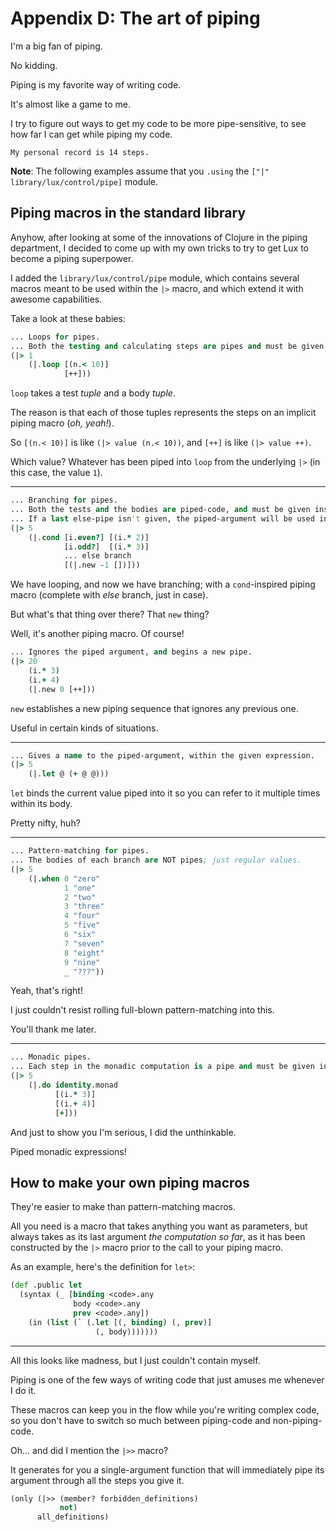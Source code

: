 # Appendix D: The art of piping

I'm a big fan of piping.

No kidding.

Piping is my favorite way of writing code.

It's almost like a game to me.

I try to figure out ways to get my code to be more pipe-sensitive, to see how far I can get while piping my code.

	My personal record is 14 steps.

  **Note**: The following examples assume that you `.using` the `["|" library/lux/control/pipe]` module.

## Piping macros in the standard library

Anyhow, after looking at some of the innovations of Clojure in the piping department, I decided to come up with my own tricks to try to get Lux to become a piping superpower.

I added the `library/lux/control/pipe` module, which contains several macros meant to be used within the `|>` macro, and which extend it with awesome capabilities.

Take a look at these babies:

```clojure
... Loops for pipes.
... Both the testing and calculating steps are pipes and must be given inside tuples.
(|> 1
    (|.loop [(n.< 10)]
            [++]))
```

`loop` takes a test _tuple_ and a body _tuple_.

The reason is that each of those tuples represents the steps on an implicit piping macro (_oh, yeah!_).

So `[(n.< 10)]` is like `(|> value (n.< 10))`, and `[++]` is like `(|> value ++)`.

Which value? Whatever has been piped into `loop` from the underlying `|>` (in this case, the value `1`).

---

```clojure
... Branching for pipes.
... Both the tests and the bodies are piped-code, and must be given inside a tuple.
... If a last else-pipe isn't given, the piped-argument will be used instead.
(|> 5
    (|.cond [i.even?] [(i.* 2)]
            [i.odd?]  [(i.* 3)]
            ... else branch
            [(|.new -1 [])]))
```

We have looping, and now we have branching; with a `cond`-inspired piping macro (complete with _else_ branch, just in case).

But what's that thing over there? That `new` thing?

Well, it's another piping macro. Of course!

```clojure
... Ignores the piped argument, and begins a new pipe.
(|> 20
    (i.* 3)
    (i.+ 4)
    (|.new 0 [++]))
```

`new` establishes a new piping sequence that ignores any previous one.

Useful in certain kinds of situations.

---

```clojure
... Gives a name to the piped-argument, within the given expression.
(|> 5
    (|.let @ (+ @ @)))
```

`let` binds the current value piped into it so you can refer to it multiple times within its body.

Pretty nifty, huh?

---

```clojure
... Pattern-matching for pipes.
... The bodies of each branch are NOT pipes; just regular values.
(|> 5
    (|.when 0 "zero"
            1 "one"
            2 "two"
            3 "three"
            4 "four"
            5 "five"
            6 "six"
            7 "seven"
            8 "eight"
            9 "nine"
            _ "???"))
```

Yeah, that's right!

I just couldn't resist rolling full-blown pattern-matching into this.

You'll thank me later.

---

```clojure
... Monadic pipes.
... Each step in the monadic computation is a pipe and must be given inside a tuple.
(|> 5
    (|.do identity.monad
          [(i.* 3)]
          [(i.+ 4)]
          [+]))
```

And just to show you I'm serious, I did the unthinkable.

Piped monadic expressions!

## How to make your own piping macros

They're easier to make than pattern-matching macros.

All you need is a macro that takes anything you want as parameters, but always takes as its last argument _the computation so far_, as it has been constructed by the `|>` macro prior to the call to your piping macro.

As an example, here's the definition for `let>`:

```clojure
(def .public let
  (syntax (_ [binding <code>.any
              body <code>.any
              prev <code>.any])
    (in (list (` (.let [(, binding) (, prev)]
                   (, body)))))))
```

---

All this looks like madness, but I just couldn't contain myself.

Piping is one of the few ways of writing code that just amuses me whenever I do it.

These macros can keep you in the flow while you're writing complex code, so you don't have to switch so much between piping-code and non-piping-code.

Oh... and did I mention the `|>>` macro?

It generates for you a single-argument function that will immediately pipe its argument through all the steps you give it.

```clojure
(only (|>> (member? forbidden_definitions)
           not)
      all_definitions)
```


